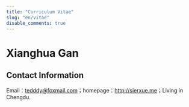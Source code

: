 ```yaml
---
title: "Curriculum Vitae"
slug: "en/vitae"
disable_comments: true
---
```


# Xianghua Gan

## Contact Information

Email：tedddy@foxmail.com；homepage：<http://sierxue.me>；Living in Chengdu.
